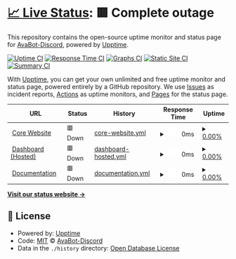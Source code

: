 # [📈 Live Status](https://status.atlanta-bot.fr): <!--live status--> **🟥 Complete outage**

This repository contains the open-source uptime monitor and status page for [AvaBot-Discord](https://status.atlanta-bot.fr), powered by [Upptime](https://github.com/upptime/upptime).

[![Uptime CI](https://github.com/AvaBot-Discord/ubiquitous-goggles/workflows/Uptime%20CI/badge.svg)](https://github.com/AvaBot-Discord/ubiquitous-goggles/actions?query=workflow%3A%22Uptime+CI%22)
[![Response Time CI](https://github.com/AvaBot-Discord/ubiquitous-goggles/workflows/Response%20Time%20CI/badge.svg)](https://github.com/AvaBot-Discord/ubiquitous-goggles/actions?query=workflow%3A%22Response+Time+CI%22)
[![Graphs CI](https://github.com/AvaBot-Discord/ubiquitous-goggles/workflows/Graphs%20CI/badge.svg)](https://github.com/AvaBot-Discord/ubiquitous-goggles/actions?query=workflow%3A%22Graphs+CI%22)
[![Static Site CI](https://github.com/AvaBot-Discord/ubiquitous-goggles/workflows/Static%20Site%20CI/badge.svg)](https://github.com/AvaBot-Discord/ubiquitous-goggles/actions?query=workflow%3A%22Static+Site+CI%22)
[![Summary CI](https://github.com/AvaBot-Discord/ubiquitous-goggles/workflows/Summary%20CI/badge.svg)](https://github.com/AvaBot-Discord/ubiquitous-goggles/actions?query=workflow%3A%22Summary+CI%22)

With [Upptime](https://upptime.js.org), you can get your own unlimited and free uptime monitor and status page, powered entirely by a GitHub repository. We use [Issues](https://github.com/AvaBot-Discord/ubiquitous-goggles/issues) as incident reports, [Actions](https://github.com/AvaBot-Discord/ubiquitous-goggles/actions) as uptime monitors, and [Pages](https://status.atlanta-bot.fr) for the status page.

<!--start: status pages-->
<!-- This summary is generated by Upptime (https://github.com/upptime/upptime) -->
<!-- Do not edit this manually, your changes will be overwritten -->
<!-- prettier-ignore -->
| URL | Status | History | Response Time | Uptime |
| --- | ------ | ------- | ------------- | ------ |
| <img alt="" src="https://favicons.githubusercontent.com/atlanta-bot.fr" height="13"> [Core Website](https://atlanta-bot.fr) | 🟥 Down | [core-website.yml](https://github.com/AvaBot-Discord/ubiquitous-goggles/commits/HEAD/history/core-website.yml) | <details><summary><img alt="Response time graph" src="./graphs/core-website/response-time-week.png" height="20"> 0ms</summary><br><a href="https://status.atlanta-bot.fr/history/core-website"><img alt="Response time 230" src="https://img.shields.io/endpoint?url=https%3A%2F%2Fraw.githubusercontent.com%2FAvaBot-Discord%2Fubiquitous-goggles%2FHEAD%2Fapi%2Fcore-website%2Fresponse-time.json"></a><br><a href="https://status.atlanta-bot.fr/history/core-website"><img alt="24-hour response time 0" src="https://img.shields.io/endpoint?url=https%3A%2F%2Fraw.githubusercontent.com%2FAvaBot-Discord%2Fubiquitous-goggles%2FHEAD%2Fapi%2Fcore-website%2Fresponse-time-day.json"></a><br><a href="https://status.atlanta-bot.fr/history/core-website"><img alt="7-day response time 0" src="https://img.shields.io/endpoint?url=https%3A%2F%2Fraw.githubusercontent.com%2FAvaBot-Discord%2Fubiquitous-goggles%2FHEAD%2Fapi%2Fcore-website%2Fresponse-time-week.json"></a><br><a href="https://status.atlanta-bot.fr/history/core-website"><img alt="30-day response time 193" src="https://img.shields.io/endpoint?url=https%3A%2F%2Fraw.githubusercontent.com%2FAvaBot-Discord%2Fubiquitous-goggles%2FHEAD%2Fapi%2Fcore-website%2Fresponse-time-month.json"></a><br><a href="https://status.atlanta-bot.fr/history/core-website"><img alt="1-year response time 230" src="https://img.shields.io/endpoint?url=https%3A%2F%2Fraw.githubusercontent.com%2FAvaBot-Discord%2Fubiquitous-goggles%2FHEAD%2Fapi%2Fcore-website%2Fresponse-time-year.json"></a></details> | <details><summary><a href="https://status.atlanta-bot.fr/history/core-website">0.00%</a></summary><a href="https://status.atlanta-bot.fr/history/core-website"><img alt="All-time uptime 80.67%" src="https://img.shields.io/endpoint?url=https%3A%2F%2Fraw.githubusercontent.com%2FAvaBot-Discord%2Fubiquitous-goggles%2FHEAD%2Fapi%2Fcore-website%2Fuptime.json"></a><br><a href="https://status.atlanta-bot.fr/history/core-website"><img alt="24-hour uptime 0.00%" src="https://img.shields.io/endpoint?url=https%3A%2F%2Fraw.githubusercontent.com%2FAvaBot-Discord%2Fubiquitous-goggles%2FHEAD%2Fapi%2Fcore-website%2Fuptime-day.json"></a><br><a href="https://status.atlanta-bot.fr/history/core-website"><img alt="7-day uptime 0.00%" src="https://img.shields.io/endpoint?url=https%3A%2F%2Fraw.githubusercontent.com%2FAvaBot-Discord%2Fubiquitous-goggles%2FHEAD%2Fapi%2Fcore-website%2Fuptime-week.json"></a><br><a href="https://status.atlanta-bot.fr/history/core-website"><img alt="30-day uptime 26.00%" src="https://img.shields.io/endpoint?url=https%3A%2F%2Fraw.githubusercontent.com%2FAvaBot-Discord%2Fubiquitous-goggles%2FHEAD%2Fapi%2Fcore-website%2Fuptime-month.json"></a><br><a href="https://status.atlanta-bot.fr/history/core-website"><img alt="1-year uptime 80.67%" src="https://img.shields.io/endpoint?url=https%3A%2F%2Fraw.githubusercontent.com%2FAvaBot-Discord%2Fubiquitous-goggles%2FHEAD%2Fapi%2Fcore-website%2Fuptime-year.json"></a></details>
| <img alt="" src="https://favicons.githubusercontent.com/dashboard.atlanta-bot.fr" height="13"> [Dashboard (Hosted)](https://dashboard.atlanta-bot.fr) | 🟥 Down | [dashboard-hosted.yml](https://github.com/AvaBot-Discord/ubiquitous-goggles/commits/HEAD/history/dashboard-hosted.yml) | <details><summary><img alt="Response time graph" src="./graphs/dashboard-hosted/response-time-week.png" height="20"> 0ms</summary><br><a href="https://status.atlanta-bot.fr/history/dashboard-hosted"><img alt="Response time 818" src="https://img.shields.io/endpoint?url=https%3A%2F%2Fraw.githubusercontent.com%2FAvaBot-Discord%2Fubiquitous-goggles%2FHEAD%2Fapi%2Fdashboard-hosted%2Fresponse-time.json"></a><br><a href="https://status.atlanta-bot.fr/history/dashboard-hosted"><img alt="24-hour response time 0" src="https://img.shields.io/endpoint?url=https%3A%2F%2Fraw.githubusercontent.com%2FAvaBot-Discord%2Fubiquitous-goggles%2FHEAD%2Fapi%2Fdashboard-hosted%2Fresponse-time-day.json"></a><br><a href="https://status.atlanta-bot.fr/history/dashboard-hosted"><img alt="7-day response time 0" src="https://img.shields.io/endpoint?url=https%3A%2F%2Fraw.githubusercontent.com%2FAvaBot-Discord%2Fubiquitous-goggles%2FHEAD%2Fapi%2Fdashboard-hosted%2Fresponse-time-week.json"></a><br><a href="https://status.atlanta-bot.fr/history/dashboard-hosted"><img alt="30-day response time 0" src="https://img.shields.io/endpoint?url=https%3A%2F%2Fraw.githubusercontent.com%2FAvaBot-Discord%2Fubiquitous-goggles%2FHEAD%2Fapi%2Fdashboard-hosted%2Fresponse-time-month.json"></a><br><a href="https://status.atlanta-bot.fr/history/dashboard-hosted"><img alt="1-year response time 818" src="https://img.shields.io/endpoint?url=https%3A%2F%2Fraw.githubusercontent.com%2FAvaBot-Discord%2Fubiquitous-goggles%2FHEAD%2Fapi%2Fdashboard-hosted%2Fresponse-time-year.json"></a></details> | <details><summary><a href="https://status.atlanta-bot.fr/history/dashboard-hosted">0.00%</a></summary><a href="https://status.atlanta-bot.fr/history/dashboard-hosted"><img alt="All-time uptime 56.16%" src="https://img.shields.io/endpoint?url=https%3A%2F%2Fraw.githubusercontent.com%2FAvaBot-Discord%2Fubiquitous-goggles%2FHEAD%2Fapi%2Fdashboard-hosted%2Fuptime.json"></a><br><a href="https://status.atlanta-bot.fr/history/dashboard-hosted"><img alt="24-hour uptime 0.00%" src="https://img.shields.io/endpoint?url=https%3A%2F%2Fraw.githubusercontent.com%2FAvaBot-Discord%2Fubiquitous-goggles%2FHEAD%2Fapi%2Fdashboard-hosted%2Fuptime-day.json"></a><br><a href="https://status.atlanta-bot.fr/history/dashboard-hosted"><img alt="7-day uptime 0.00%" src="https://img.shields.io/endpoint?url=https%3A%2F%2Fraw.githubusercontent.com%2FAvaBot-Discord%2Fubiquitous-goggles%2FHEAD%2Fapi%2Fdashboard-hosted%2Fuptime-week.json"></a><br><a href="https://status.atlanta-bot.fr/history/dashboard-hosted"><img alt="30-day uptime 7.96%" src="https://img.shields.io/endpoint?url=https%3A%2F%2Fraw.githubusercontent.com%2FAvaBot-Discord%2Fubiquitous-goggles%2FHEAD%2Fapi%2Fdashboard-hosted%2Fuptime-month.json"></a><br><a href="https://status.atlanta-bot.fr/history/dashboard-hosted"><img alt="1-year uptime 56.16%" src="https://img.shields.io/endpoint?url=https%3A%2F%2Fraw.githubusercontent.com%2FAvaBot-Discord%2Fubiquitous-goggles%2FHEAD%2Fapi%2Fdashboard-hosted%2Fuptime-year.json"></a></details>
| <img alt="" src="https://favicons.githubusercontent.com/docs.atlanta-bot.fr" height="13"> [Documentation](https://docs.atlanta-bot.fr) | 🟥 Down | [documentation.yml](https://github.com/AvaBot-Discord/ubiquitous-goggles/commits/HEAD/history/documentation.yml) | <details><summary><img alt="Response time graph" src="./graphs/documentation/response-time-week.png" height="20"> 0ms</summary><br><a href="https://status.atlanta-bot.fr/history/documentation"><img alt="Response time 144" src="https://img.shields.io/endpoint?url=https%3A%2F%2Fraw.githubusercontent.com%2FAvaBot-Discord%2Fubiquitous-goggles%2FHEAD%2Fapi%2Fdocumentation%2Fresponse-time.json"></a><br><a href="https://status.atlanta-bot.fr/history/documentation"><img alt="24-hour response time 0" src="https://img.shields.io/endpoint?url=https%3A%2F%2Fraw.githubusercontent.com%2FAvaBot-Discord%2Fubiquitous-goggles%2FHEAD%2Fapi%2Fdocumentation%2Fresponse-time-day.json"></a><br><a href="https://status.atlanta-bot.fr/history/documentation"><img alt="7-day response time 0" src="https://img.shields.io/endpoint?url=https%3A%2F%2Fraw.githubusercontent.com%2FAvaBot-Discord%2Fubiquitous-goggles%2FHEAD%2Fapi%2Fdocumentation%2Fresponse-time-week.json"></a><br><a href="https://status.atlanta-bot.fr/history/documentation"><img alt="30-day response time 0" src="https://img.shields.io/endpoint?url=https%3A%2F%2Fraw.githubusercontent.com%2FAvaBot-Discord%2Fubiquitous-goggles%2FHEAD%2Fapi%2Fdocumentation%2Fresponse-time-month.json"></a><br><a href="https://status.atlanta-bot.fr/history/documentation"><img alt="1-year response time 144" src="https://img.shields.io/endpoint?url=https%3A%2F%2Fraw.githubusercontent.com%2FAvaBot-Discord%2Fubiquitous-goggles%2FHEAD%2Fapi%2Fdocumentation%2Fresponse-time-year.json"></a></details> | <details><summary><a href="https://status.atlanta-bot.fr/history/documentation">0.00%</a></summary><a href="https://status.atlanta-bot.fr/history/documentation"><img alt="All-time uptime 0.00%" src="https://img.shields.io/endpoint?url=https%3A%2F%2Fraw.githubusercontent.com%2FAvaBot-Discord%2Fubiquitous-goggles%2FHEAD%2Fapi%2Fdocumentation%2Fuptime.json"></a><br><a href="https://status.atlanta-bot.fr/history/documentation"><img alt="24-hour uptime 0.00%" src="https://img.shields.io/endpoint?url=https%3A%2F%2Fraw.githubusercontent.com%2FAvaBot-Discord%2Fubiquitous-goggles%2FHEAD%2Fapi%2Fdocumentation%2Fuptime-day.json"></a><br><a href="https://status.atlanta-bot.fr/history/documentation"><img alt="7-day uptime 0.00%" src="https://img.shields.io/endpoint?url=https%3A%2F%2Fraw.githubusercontent.com%2FAvaBot-Discord%2Fubiquitous-goggles%2FHEAD%2Fapi%2Fdocumentation%2Fuptime-week.json"></a><br><a href="https://status.atlanta-bot.fr/history/documentation"><img alt="30-day uptime 7.96%" src="https://img.shields.io/endpoint?url=https%3A%2F%2Fraw.githubusercontent.com%2FAvaBot-Discord%2Fubiquitous-goggles%2FHEAD%2Fapi%2Fdocumentation%2Fuptime-month.json"></a><br><a href="https://status.atlanta-bot.fr/history/documentation"><img alt="1-year uptime 0.00%" src="https://img.shields.io/endpoint?url=https%3A%2F%2Fraw.githubusercontent.com%2FAvaBot-Discord%2Fubiquitous-goggles%2FHEAD%2Fapi%2Fdocumentation%2Fuptime-year.json"></a></details>

<!--end: status pages-->

[**Visit our status website →**](https://status.atlanta-bot.fr)

## 📄 License

- Powered by: [Upptime](https://github.com/upptime/upptime)
- Code: [MIT](./LICENSE) © [AvaBot-Discord](https://status.atlanta-bot.fr)
- Data in the `./history` directory: [Open Database License](https://opendatacommons.org/licenses/odbl/1-0/)
